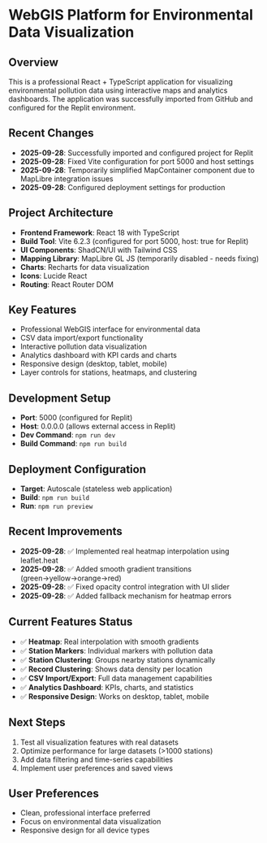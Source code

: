 # WebGIS Platform for Environmental Data Visualization

## Overview
This is a professional React + TypeScript application for visualizing environmental pollution data using interactive maps and analytics dashboards. The application was successfully imported from GitHub and configured for the Replit environment.

## Recent Changes
- **2025-09-28**: Successfully imported and configured project for Replit
- **2025-09-28**: Fixed Vite configuration for port 5000 and host settings
- **2025-09-28**: Temporarily simplified MapContainer component due to MapLibre integration issues
- **2025-09-28**: Configured deployment settings for production

## Project Architecture
- **Frontend Framework**: React 18 with TypeScript
- **Build Tool**: Vite 6.2.3 (configured for port 5000, host: true for Replit)
- **UI Components**: ShadCN/UI with Tailwind CSS
- **Mapping Library**: MapLibre GL JS (temporarily disabled - needs fixing)
- **Charts**: Recharts for data visualization
- **Icons**: Lucide React
- **Routing**: React Router DOM

## Key Features
- Professional WebGIS interface for environmental data
- CSV data import/export functionality
- Interactive pollution data visualization
- Analytics dashboard with KPI cards and charts
- Responsive design (desktop, tablet, mobile)
- Layer controls for stations, heatmaps, and clustering

## Development Setup
- **Port**: 5000 (configured for Replit)
- **Host**: 0.0.0.0 (allows external access in Replit)
- **Dev Command**: `npm run dev`
- **Build Command**: `npm run build`

## Deployment Configuration
- **Target**: Autoscale (stateless web application)
- **Build**: `npm run build`
- **Run**: `npm run preview`

## Recent Improvements
- **2025-09-28**: ✅ Implemented real heatmap interpolation using leaflet.heat
- **2025-09-28**: ✅ Added smooth gradient transitions (green→yellow→orange→red)
- **2025-09-28**: ✅ Fixed opacity control integration with UI slider
- **2025-09-28**: ✅ Added fallback mechanism for heatmap errors

## Current Features Status
- ✅ **Heatmap**: Real interpolation with smooth gradients
- ✅ **Station Markers**: Individual markers with pollution data
- ✅ **Station Clustering**: Groups nearby stations dynamically
- ✅ **Record Clustering**: Shows data density per location
- ✅ **CSV Import/Export**: Full data management capabilities
- ✅ **Analytics Dashboard**: KPIs, charts, and statistics
- ✅ **Responsive Design**: Works on desktop, tablet, mobile

## Next Steps
1. Test all visualization features with real datasets
2. Optimize performance for large datasets (>1000 stations)  
3. Add data filtering and time-series capabilities
4. Implement user preferences and saved views

## User Preferences
- Clean, professional interface preferred
- Focus on environmental data visualization
- Responsive design for all device types
